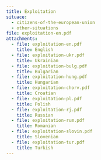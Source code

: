 ```yaml
---
title: Exploitation
situace:
  - citizens-of-the-european-union
  - other-situations
file: exploitation-en.pdf
attachments:
  - file: exploitation-en.pdf
    title: English
  - file: exploitation-ukr.pdf
    title: Ukrainian
  - file: exploitation-bulg.pdf
    title: Bulgarian
  - file: exploitation-hung.pdf
    title: Hungarian
  - file: exploitation-chorv.pdf
    title: Croatian
  - file: exploitation-pl.pdf
    title: Polish
  - file: exploitation-rj.pdf
    title: Russian
  - file: exploitation-rum.pdf
    title: Romanian
  - file: exploitation-slovin.pdf
    title: Slovenian
  - file: exploitation-tur.pdf
    title: Turkish
---
```

